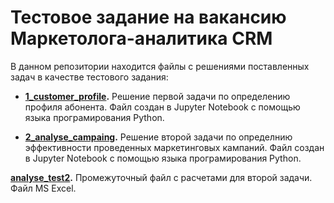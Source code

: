﻿# Тестовое задание на вакансию Маркетолога-аналитика CRM
В данном репозитории находится файлы с решениями поставленных задач в качестве тестового задания:


- **[1_customer_profile](https://github.com/jvkovalchuk/Test_cases/blob/d91a9128650a7ba878af16dd0d913b49af828e62/CRM_analytics/1_customer_profile.ipynb).** Решение первой задачи по определению профиля абонента. Файл создан в Jupyter Notebook с помощью языка програмирования Python.

- **[2_analyse_campaing](https://github.com/jvkovalchuk/Test_cases/blob/dcca23fe719fcda474c025cb08a366fb0a600b77/CRM_analytics/2_analyse_campaing.ipynb).** Решение второй задачи по определнию эффективности проведенных маркетинговых кампаний.  Файл создан в Jupyter Notebook с помощью языка програмирования Python.


 **[analyse_test2](https://github.com/jvkovalchuk/Test_cases/blob/bbf30a482929cbb9ad12f893a8f0ac6c9b1e63f9/CRM_analytics/analyse_test2.xlsx).** Промежуточный файл с расчетами для второй задачи. Файл MS Excel.
